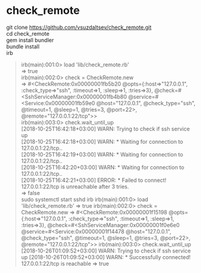 # check_remote
git clone https://github.com/vsuzdaltsev/check_remote.git   
cd check_remote   
gem install bundler   
bundle install   
irb   
>irb(main):001:0> load 'lib/check_remote.rb'   
=> true   
irb(main):002:0> check = CheckRemote.new   
=> #<CheckRemote:0x00000001fb5b20 @opts={:host=>"127.0.0.1", :check_type=>"ssh", :timeout=>1, :sleep=>1, :tries=>3}, @check=#<SshServiceManager:0x00000001fb4b80 @service=#<Service:0x00000001fb59e0 @host="127.0.0.1", @check_type="ssh", @timeout=1, @sleep=1, @tries=3, @port=22>, @remote="127.0.0.1:22/tcp">>   
irb(main):003:0> check.wait_until_up   
[2018-10-25T16:42:18+03:00] WARN: Trying to check if ssh service up   
[2018-10-25T16:42:18+03:00] WARN: * Waiting for connection to 127.0.0.1:22/tcp..   
[2018-10-25T16:42:19+03:00] WARN: * Waiting for connection to 127.0.0.1:22/tcp..   
[2018-10-25T16:42:20+03:00] WARN: * Waiting for connection to 127.0.0.1:22/tcp..   
[2018-10-25T16:42:21+03:00] ERROR: * Failed to connect! 127.0.0.1:22/tcp is unreachable after 3 tries.   
=> false   
sudo systemctl start sshd
irb
>irb(main):001:0> load 'lib/check_remote.rb'
=> true
irb(main):002:0> check = CheckRemote.new
=> #<CheckRemote:0x00000001f15198 @opts={:host=>"127.0.0.1", :check_type=>"ssh", :timeout=>1, :sleep=>1, :tries=>3}, @check=#<SshServiceManager:0x00000001f0e6e0 @service=#<Service:0x00000001f14478 @host="127.0.0.1", @check_type="ssh", @timeout=1, @sleep=1, @tries=3, @port=22>, @remote="127.0.0.1:22/tcp">>
irb(main):003:0> check.wait_until_up
[2018-10-26T01:09:52+03:00] WARN: Trying to check if ssh service up
[2018-10-26T01:09:52+03:00] WARN: * Successfully connected! 127.0.0.1:22/tcp is reachable
=> true

